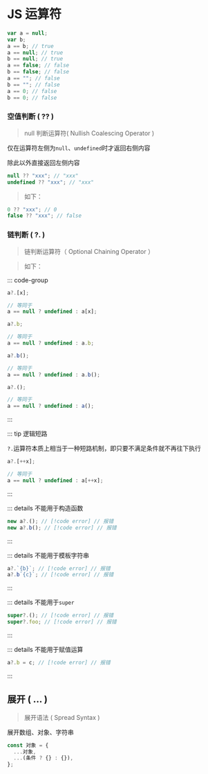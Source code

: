 # JS 运算符

```js
var a = null;
var b;
a == b; // true
a == null; // true
b == null; // true
a == false; // false
b == false; // false
a == ""; // false
b == ""; // false
a == 0; // false
b == 0; // false
```

### 空值判断 ( ?? )

> null 判断运算符( Nullish Coalescing Operator )

仅在运算符左侧为`null`、`undefined`时才返回右侧内容

除此以外直接返回左侧内容

```ts
null ?? "xxx"; // "xxx"
undefined ?? "xxx"; // "xxx"
```

> 如下：

```ts
0 ?? "xxx"; // 0
false ?? "xxx"; // false
```

### 链判断 ( ?. )

> 链判断运算符（ Optional Chaining Operator ）

> 如下：

::: code-group

```js [数组元素]
a?.[x];

// 等同于
a == null ? undefined : a[x];
```

```js [对象属性]
a?.b;

// 等同于
a == null ? undefined : a.b;
```

```js [对象方法]
a?.b();

// 等同于
a == null ? undefined : a.b();
```

```js [函数]
a?.();

// 等同于
a == null ? undefined : a();
```

:::

::: tip 逻辑短路

`?.`运算符本质上相当于一种短路机制，即只要不满足条件就不再往下执行

```js
a?.[++x];

// 等同于
a == null ? undefined : a[++x];
```

:::

::: details 不能用于构造函数

```js
new a?.(); // [!code error] // 报错
new a?.b(); // [!code error] // 报错
```

:::

::: details 不能用于模板字符串

```js
a?.`{b}`; // [!code error] // 报错
a?.b`{c}`; // [!code error] // 报错
```

:::

::: details 不能用于`super`

```js
super?.(); // [!code error] // 报错
super?.foo; // [!code error] // 报错
```

:::

::: details 不能用于赋值运算

```js
a?.b = c; // [!code error] // 报错
```

:::

## 展开 ( ... )

> 展开语法 ( Spread Syntax )

展开数组、对象、字符串

```js
const 对象 = {
  ...对象,
  ...(条件 ? {} : {}),
};
```

